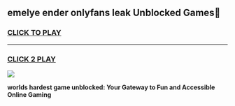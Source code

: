 
## emelye ender onlyfans leak Unblocked Games👋
<h3>
<a href="https://premium.freeplayer.one?title=emelye_ender_onlyfans_leak&ref=16F">CLICK TO PLAY</a></h3>
<hr>

<h3>
<a href="https://premium.freeplayer.one?title=emelye_ender_onlyfans_leak&ref=16F">CLICK 2 PLAY</a>
  
</h3>

<a href="https://premium.freeplayer.one?title=emelye_ender_onlyfans_leak&ref=16F/"><img src="https://clearcache.store/games.png"></a>


**worlds hardest game unblocked: Your Gateway to Fun and Accessible Online Gaming**

